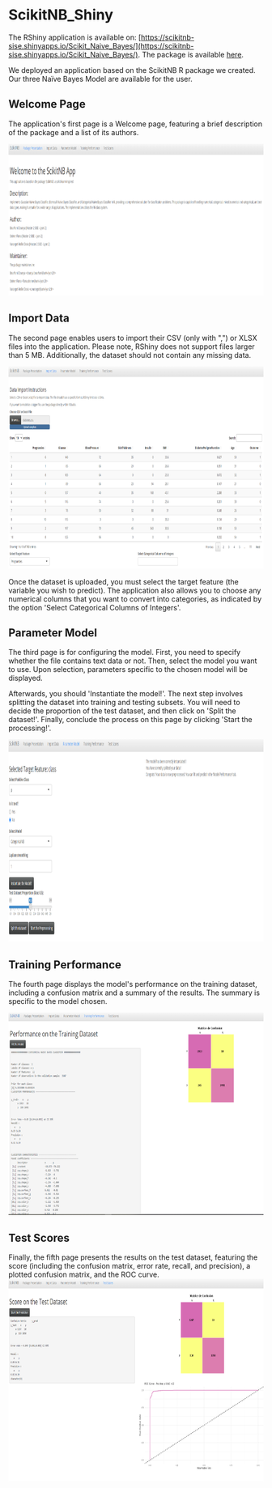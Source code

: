 # ScikitNB_Shiny

The RShiny application is available on: [https://scikitnb-sise.shinyapps.io/Scikit_Naive_Bayes/](https://scikitnb-sise.shinyapps.io/Scikit_Naive_Bayes/). The package is available [here](https://github.com/cvarrei/ScikitNB). 

We deployed an application based on the ScikitNB R package we created. Our three Naïve Bayes Model are available for the user. 

## Welcome Page

The application's first page is a Welcome page, featuring a brief description of the package and a list of its authors.

<img src="https://github.com/cvarrei/ScikitNB_Shiny/blob/main/images/readme_package/capture1.PNG" width="950" height="300">

## Import Data

The second page enables users to import their CSV (only with ",") or XLSX files into the application. Please note, RShiny does not support files larger than 5 MB. Additionally, the dataset should not contain any missing data. 

<img src="https://github.com/cvarrei/ScikitNB_Shiny/blob/main/images/readme_package/Capture2.PNG" width="950" height="400">

Once the dataset is uploaded, you must select the target feature (the variable you wish to predict). The application also allows you to choose any numerical columns that you want to convert into categories, as indicated by the option 'Select Categorical Columns of Integers'.

## Parameter Model

The third page is for configuring the model. First, you need to specify whether the file contains text data or not. Then, select the model you want to use. Upon selection, parameters specific to the chosen model will be displayed.

Afterwards, you should 'Instantiate the model!'. The next step involves splitting the dataset into training and testing subsets. You will need to decide the proportion of the test dataset, and then click on 'Split the dataset!'. Finally, conclude the process on this page by clicking 'Start the processing!'.

<img src="https://github.com/cvarrei/ScikitNB_Shiny/blob/main/images/readme_package/Capture3.PNG" width="950" height="400">


## Training Performance

The fourth page displays the model's performance on the training dataset, including a confusion matrix and a summary of the results. The summary is specific to the model chosen.

<img src="https://github.com/cvarrei/ScikitNB_Shiny/blob/main/images/readme_package/Capture4b.PNG" width="950" height="400">

## Test Scores
Finally, the fifth page presents the results on the test dataset, featuring the score (including the confusion matrix, error rate, recall, and precision), a plotted confusion matrix, and the ROC curve.
<img src="https://github.com/cvarrei/ScikitNB_Shiny/blob/main/images/readme_package/Capture5.PNG" width="950" height="400">
